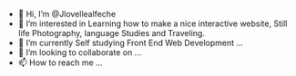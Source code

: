 - 👋 Hi, I’m @Jlovellealfeche
- 👀 I’m interested in Learning how to make a nice interactive website, Still life Photography, language Studies and Traveling. 
- 🌱 I’m currently Self studying Front End Web Development  ...
- 💞️ I’m looking to collaborate on ...
- 📫 How to reach me  ...

<!---
Jlovellealfeche/Jlovellealfeche is a ✨ special ✨ repository because its `README.md` (this file) appears on your GitHub profile.
You can click the Preview link to take a look at your changes.
--->
